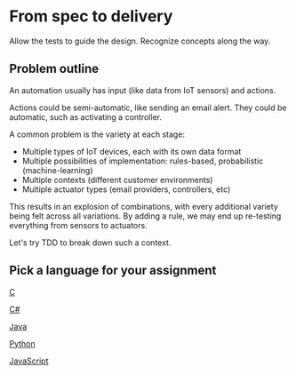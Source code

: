 # From spec to delivery

Allow the tests to guide the design. Recognize concepts along the way.

## Problem outline

An automation usually has input (like data from IoT sensors) and actions.

Actions could be semi-automatic, like sending an email alert. They could be automatic, such as activating a controller.

A common problem is the variety at each stage:

- Multiple types of IoT devices, each with its own data format
- Multiple possibilities of implementation: rules-based, probabilistic (machine-learning)
- Multiple contexts (different customer environments)
- Multiple actuator types (email providers, controllers, etc)

This results in an explosion of combinations, with every additional variety being felt across all variations. By adding a rule, we may end up re-testing everything from sensors to actuators.

Let's try TDD to break down such a context.

## Pick a language for your assignment

[C](https://classroom.github.com/a/HHBUHeMn)

[C#](https://classroom.github.com/a/hF2_gmdu)

[Java](https://classroom.github.com/a/p_iPvB6J)

[Python](https://classroom.github.com/a/3pibZY84)

[JavaScript](https://classroom.github.com/a/YsZ24ONa)
